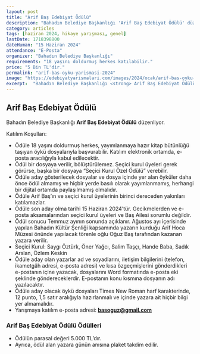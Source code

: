 ```yaml
---
layout: post
title: "Arif Baş Edebiyat Ödülü"
description: "Bahadın Belediye Başkanlığı 'Arif Baş Edebiyat Ödülü' düzenliyor."
category: articles
tags: [haziran 2024, hikaye yarışması, genel]
lastDate: 1718398800
dateHuman: "15 Haziran 2024"
attendance: "E-Posta"
organizer: "Bahadın Belediye Başkanlığı"
requirements: "18 yaşını doldurmuş herkes katılabilir."
price: "5 Bin TL'dir."
permalink: "arif-bas-oyku-yarismasi-2024"
image: "https://edebiyatyarismalari.com/images/2024/ocak/arif-bas-oyku-yarismasi-2024.jpg"
excerpt:  "Bahadın Belediye Başkanlığı <strong> Arif Baş Edebiyat Ödülü </strong> düzenliyor."
---
```


## Arif Baş Edebiyat Ödülü
Bahadın Belediye Başkanlığı **Arif Baş Edebiyat Ödülü** düzenliyor.  

Katılım Koşulları:
- Ödüle 18 yaşını doldurmuş herkes, yayımlanmaya hazır kitap bütünlüğü taşıyan öykü dosyalarıyla başvurabilir. Katılım elektronik ortamda, e-posta aracılığıyla kabul edilecektir.
- Ödül bir dosyaya verilir, bölüştürülemez. Seçici kurul üyeleri gerek görürse, başka bir dosyaya “Seçici Kurul Özel Ödülü” verebilir.
- Ödüle aday gösterilecek dosyalar ve dosya içinde yer alan öyküler daha önce ödül almamış ve hiçbir yerde basılı olarak yayımlanmamış, herhangi bir dijital ortamda paylaşılmamış olmalıdır. 
- Ödüle Arif Baş’ın ve seçici kurul üyelerinin birinci dereceden yakınları katılamazlar.
- Ödüle son aday olma tarihi 15 Haziran 2024’tür. Gecikmelerden ve e-posta aksamalarından seçici kurul üyeleri ve Baş Ailesi sorumlu değildir.
- Ödül sonucu Temmuz ayının sonunda açıklanır. Ağustos ayı içerisinde yapılan Bahadın Kültür Şenliği kapsamında yazarın kurduğu Arif Hoca Müzesi önünde yapılacak törenle oğlu Oğuz Baş tarafından kazanan yazara verilir.
- Seçici Kurul: Saygı Öztürk, Öner Yağcı, Salim Taşçı, Hande Baba, Sadık Arslan, Özlem Keskin
- Ödüle aday olan yazarlar ad ve soyadlarını, iletişim bilgilerini (telefon, ikametgâh adresi, e-posta adresi) ve kısa özgeçmişlerini gönderdikleri e-postanın içine yazacak, dosyalarını Word formatında e-posta eki şeklinde göndereceklerdir. E-postanın konu kısmına dosyanın adı yazılacaktır. 
- Ödüle aday olacak öykü dosyaları Times New Roman harf karakterinde, 12 punto, 1,5 satır aralığıyla hazırlanmalı ve içinde yazara ait hiçbir bilgi yer almamalıdır. 
- Yarışmaya katılım e-posta adresi: **basoguz@gmail.com**


### Arif Baş Edebiyat Ödülü Ödülleri
- Ödülün parasal değeri 5.000 TL’dır.  
- Ayrıca, ödül alan yazara günün anısına plaket takdim edilir. 